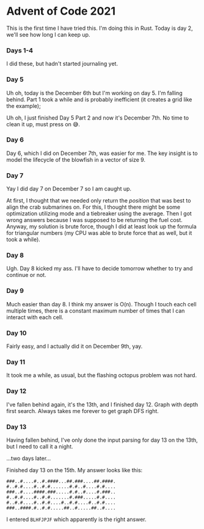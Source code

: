 # Advent of Code 2021

This is the first time I have tried this.
I'm doing this in Rust.
Today is day 2, we'll see how long I can keep up.

### Days 1-4

I did these, but hadn't started journaling yet.

### Day 5

Uh oh, today is the December 6th but I'm working on day 5.
I'm falling behind.
Part 1 took a while and is probably inefficient (it creates a grid like the example);

Uh oh, I just finished Day 5 Part 2 and now it's December 7th.
No time to clean it up, must press on 😅.

### Day 6

Day 6, which I did on December 7th, was easier for me.
The key insight is to model the lifecycle of the blowfish in a vector of size 9.

### Day 7

Yay I did day 7 on December 7 so I am caught up.

At first, I thought that we needed only return the *position* that was best to align the crab submarines on.
For this, I thought there might be some optimization utilizing mode and a tiebreaker using the average.
Then I got wrong answers because I was supposed to be returning the fuel cost.
Anyway, my solution is brute force, though I did at least look up the formula for triangular numbers (my CPU was able to brute force that as well, but it took a while).

### Day 8

Ugh. Day 8 kicked my ass.
I'll have to decide tomorrow whether to try and continue or not.

### Day 9

Much easier than day 8.
I think my answer is O(n).
Though I touch each cell multiple times, there is a constant maximum number of times that I can interact with each cell.

### Day 10

Fairly easy, and I actually did it on December 9th, yay.

### Day 11

It took me a while, as usual, but the flashing octopus problem was not hard.

### Day 12

I've fallen behind again, it's the 13th, and I finished day 12.
Graph with depth first search.
Always takes me forever to get graph DFS right.

### Day 13

Having fallen behind, I've only done the input parsing for day 13 on the 13th, but I need to call it a night.

...two days later...

Finished day 13 on the 15th. My answer looks like this:

```text
###..#....#..#.####...##.###....##.####.
#..#.#....#..#.#.......#.#..#....#.#....
###..#....####.###.....#.#..#....#.###..
#..#.#....#..#.#.......#.###.....#.#....
#..#.#....#..#.#....#..#.#....#..#.#....
###..####.#..#.#.....##..#.....##..#....
```

I entered `BLHFJPJF` which apparently is the right answer.
